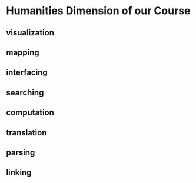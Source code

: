 # Humanities Dimension of our Course

## visualization 

## mapping 

## interfacing

## searching

## computation 

## translation

## parsing 

## linking
